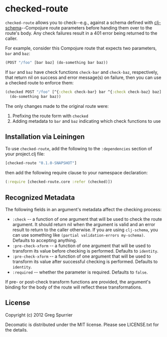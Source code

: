 # checked-route

`checked-route` allows you to check--e.g., against a schema defined
with [clj-schema](https://github.com/runa-dev/clj-schema)--Compojure
route parameters before handing them over to the route's body. Any check failures result in a 401 error being returned to the caller.

For example, consider this Compojure route that expects two parameters, `bar` and `baz`:

```clojure
(POST "/foo" [bar baz] (do-something bar baz))
```

If `bar` and `baz` have check functions `check-bar` and `check-baz`, respectively, that return nil on success and error message(s) on failure, then you can use a checked route to enforce them:

```clojure
(checked POST "/foo" [^{:check check-bar} bar ^{:check check-baz} baz]
  (do-something bar baz))
```

The only changes made to the original route were:

1. Prefixing the route form with `checked`
2. Adding metadata to `bar` and `baz` indicating which check functions to use

## Installation via Leiningen
To use `checked-route`, add the following to the `:dependencies` section of your project.clj file:

```clojure
[checked-route "0.1.0-SNAPSHOT"]
```

then add the following require clause to your namespace declaration:

```clojure
(:require [checked-route.core :refer (checked)])
```

## Recognized Metadata
The following fields in an argument's metadata affect the checking process:

- `:check` -- a function of one argument that will be used to check the route argument. It should return nil when the argument is valid and an error result to return to the caller otherwise. If you are using `clj-schema`, you can use something like `(partial validation-errors my-schema)`. Defaults to accepting anything.
- `:pre-check-xform` -- a function of one argument that will be used to transform its value before checking is performed. Defaults to `identity`.
- `:pre-check-xform` -- a function of one argument that will be used to transform its value after successful checking is performed. Defaults to `identity`.
- `:required` -- whether the parameter is required. Defaults to `false`.

If pre- or post-check transform functions are provided, the argument's binding for the body of the route will reflect these transformations.

## License

Copyright (c) 2012 Greg Spurrier

Decomatic is distributed under the MIT license. Please see LICENSE.txt for the details.

